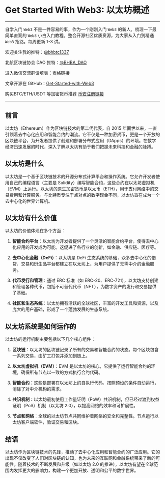 # Get Started With Web3: 以太坊概述

---

自学入门 `Web3` 不是一件容易的事，作为一个刚刚入门 `Web3` 的新人，梳理一下最简单直观的 `Web3` 小白入门教程。整合开源社区优质资源，为大家从入门到精通 `Web3` 指路。每周更新 1-3 讲。

欢迎关注我的推特：[@bhbtc1337](https://twitter.com/bhbtc1337)

北航区块链协会 DAO 推特：[@BHBA_DAO](https://twitter.com/BHBA_DAO)

进入微信交流群请填表：[表格链接](https://forms.gle/QMBwL6LwZyQew1tX8)

文章开源在 GitHub：[Get-Started-with-Web3](https://github.com/beihaili/Get-Started-with-Web3)

购买BTC/ETH/USDT 等加密货币推荐 [币安](https://www.binance.com/zh-CN)[注册链接](https://accounts.marketwebb.me/register?ref=39797374)

---

## 前言

以太坊（Ethereum）作为区块链技术的第二代代表，自 2015 年面世以来，一直引领着去中心化应用和智能合约的潮流。它不仅是一种加密货币，更是一个开放的区块链平台，为开发者提供了创建和部署分布式应用（DApps）的环境。在数字经济迅速发展的时代，深入了解以太坊有助于我们把握未来科技和金融的脉搏。

## 以太坊是什么

以太坊是一个基于区块链技术的开源分布式计算平台和操作系统。它允许开发者使用自己的编程语言（主要是 Solidity）编写智能合约，这些合约在以太坊虚拟机（EVM）上运行。以太坊的原生加密货币是以太币（ETH），用于支付网络中的交易费用和计算服务。与比特币专注于点对点的数字现金不同，以太坊旨在成为一个去中心化的世界计算机。

## 以太坊有什么价值

以太坊的价值体现在多个方面：

1. **智能合约平台**：以太坊为开发者提供了一个灵活的智能合约平台，使得去中心化应用的开发成为可能。这促进了各行业的创新，如金融、供应链、医疗等。

2. **去中心化金融（DeFi）**：以太坊是 DeFi 生态系统的基础，众多去中心化的借贷、交易和衍生品平台都建立在以太坊上，为用户提供了无需中介的金融服务。

3. **代币发行和管理**：通过 ERC 标准（如 ERC-20、ERC-721），以太坊支持创建和管理各种代币，包括不可替代代币（NFT），为数字资产的发行和交易提供了基础。

4. **社区和生态系统**：以太坊拥有活跃的全球社区，丰富的开发工具和资源，以及庞大的用户基础，形成了一个蓬勃发展的生态系统。

## 以太坊系统是如何运作的

以太坊的运行机制主要包括以下几个核心组件：

1. **区块链**：以太坊的区块链记录了所有的交易和智能合约的状态。每个区块包含一系列交易，由矿工打包并添加到链上。

2. **以太坊虚拟机（EVM）**：EVM 是以太坊的核心，它提供了运行智能合约的环境，确保所有节点以一致的方式执行合约代码。

3. **智能合约**：这些是部署在以太坊上的自执行代码，按照预设的条件自动运行，消除了对中介机构的需求。

4. **共识机制**：以太坊最初使用工作量证明（PoW）共识机制，但已经过渡到权益证明（PoS）机制（以太坊 2.0），以提高网络的效率和可扩展性。

5. **节点和网络**：全球的以太坊节点共同维护着网络的安全和完整性。节点运行以太坊客户端软件，验证交易和区块。

## 结语

以太坊作为区块链技术的先锋，推动了去中心化应用和智能合约的广泛应用。它的出现不仅改变了人们对区块链的认知，也为未来的互联网和金融系统带来了新的可能性。随着技术的不断发展和升级（如以太坊 2.0 的推进），以太坊有望在全球范围内发挥更大的影响力，构建一个更加开放、透明和公平的数字世界。